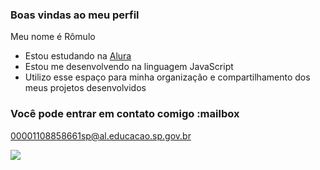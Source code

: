 ### Boas vindas ao meu perfil

Meu nome é Rômulo

- Estou estudando na [Alura](https://www.alura.com.br)
- Estou me desenvolvendo na linguagem JavaScript
- Utilizo esse espaço para minha organização e compartilhamento dos meus projetos desenvolvidos

### Você pode entrar em contato comigo :mailbox

00001108858661sp@al.educacao.sp.gov.br


![](https://tenor.com/pt-BR/view/teq-ultimate-gohan-teen-gohan-adult-gohan-dragon-ball-dragon-ball-z-gif-3237607746566023736)
